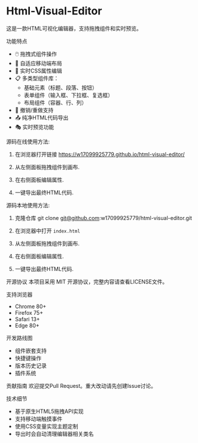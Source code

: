 # Html-Visual-Editor
这是一款HTML可视化编辑器，支持拖拽组件和实时预览。

 功能特点
- 🖱️ 拖拽式组件操作
- 📱 自适应移动端布局
- 🎨 实时CSS属性编辑
- 📋 多类型组件库：
  - 基础元素（标题、段落、按钮）
  - 表单组件（输入框、下拉框、复选框）
  - 布局组件（容器、行、列）
- 🔄 撤销/重做支持
- 📤 纯净HTML代码导出
- 🎭 实时预览功能

源码在线使用方法:
1. 在浏览器打开链接
https://w17099925779.github.io/html-visual-editor/

2. 从左侧面板拖拽组件到画布.

3. 在右侧面板编辑属性.

4. 一键导出最终HTML代码.

源码本地使用方法:
1. 克隆仓库
git clone git@github.com:w17099925779/html-visual-editor.git

3. 在浏览器中打开 `index.html`

4. 从左侧面板拖拽组件到画布.

5. 在右侧面板编辑属性.

6. 一键导出最终HTML代码.


开源协议
本项目采用 MIT 开源协议，完整内容请查看LICENSE文件。

 支持浏览器
- Chrome 80+
- Firefox 75+
- Safari 13+
- Edge 80+

 开发路线图
-  组件嵌套支持
-  快捷键操作
-  版本历史记录
-  插件系统

贡献指南
欢迎提交Pull Request。重大改动请先创建Issue讨论。

技术细节
- 基于原生HTML5拖拽API实现
- 支持移动端触摸事件
- 使用CSS变量实现主题定制
- 导出时会自动清理编辑器相关类名
